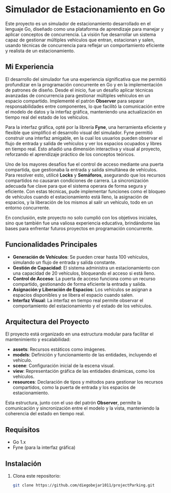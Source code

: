 # Simulador de Estacionamiento en Go

Este proyecto es un simulador de estacionamiento desarrollado en el lenguaje Go, diseñado como una plataforma de aprendizaje para manejar y aplicar conceptos de concurrencia. La visión fue desarrollar un sistema capaz de gestionar múltiples vehículos que entran, estacionan y salen, usando técnicas de concurrencia para reflejar un comportamiento eficiente y realista de un estacionamiento.

## Mi Experiencia

El desarrollo del simulador fue una experiencia significativa que me permitió profundizar en la programación concurrente en Go y en la implementación de patrones de diseño. Desde el inicio, fue un desafío aplicar técnicas avanzadas de concurrencia para gestionar múltiples vehículos en un espacio compartido. Implementé el patrón **Observer** para separar responsabilidades entre componentes, lo que facilitó la comunicación entre el modelo de datos y la interfaz gráfica, manteniendo una actualización en tiempo real del estado de los vehículos.

Para la interfaz gráfica, opté por la librería **Fyne**, una herramienta eficiente y flexible que simplificó el desarrollo visual del simulador. Fyne permitió construir una interfaz amigable, en la cual los usuarios pueden observar el flujo de entrada y salida de vehículos y ver los espacios ocupados y libres en tiempo real. Esto añadió una dimensión interactiva y visual al proyecto, reforzando el aprendizaje práctico de los conceptos teóricos.

Uno de los mayores desafíos fue el control de acceso mediante una puerta compartida, que gestionaba la entrada y salida simultánea de vehículos. Para resolver esto, utilicé **Locks** y **Semáforos**, asegurando que los recursos compartidos no causaran condiciones de carrera. La sincronización adecuada fue clave para que el sistema operara de forma segura y eficiente. Con estas técnicas, pude implementar funciones como el bloqueo de vehículos cuando el estacionamiento está lleno, la asignación de espacios, y la liberación de los mismos al salir un vehículo, todo en un entorno concurrente.

En conclusión, este proyecto no solo cumplió con los objetivos iniciales, sino que también fue una valiosa experiencia educativa, brindándome las bases para enfrentar futuros proyectos en programación concurrente.

## Funcionalidades Principales

- **Generación de Vehículos**: Se pueden crear hasta 100 vehículos, simulando un flujo de entrada y salida constante.
- **Gestión de Capacidad**: El sistema administra un estacionamiento con una capacidad de 20 vehículos, bloqueando el acceso si está lleno.
- **Control de Acceso**: La puerta de acceso funciona como un recurso compartido, gestionando de forma eficiente la entrada y salida.
- **Asignación y Liberación de Espacios**: Los vehículos se asignan a espacios disponibles y se libera el espacio cuando salen.
- **Interfaz Visual**: La interfaz en tiempo real permite observar el comportamiento del estacionamiento y el estado de los vehículos.

## Arquitectura del Proyecto

El proyecto está organizado en una estructura modular para facilitar el mantenimiento y escalabilidad:

- **assets**: Recursos estáticos como imágenes.
- **models**: Definición y funcionamiento de las entidades, incluyendo el vehículo.
- **scene**: Configuración inicial de la escena visual.
- **view**: Representación gráfica de las entidades dinámicas, como los vehículos.
- **resources**: Declaración de tipos y métodos para gestionar los recursos compartidos, como la puerta de entrada y los espacios de estacionamiento.

Esta estructura, junto con el uso del patrón **Observer**, permite la comunicación y sincronización entre el modelo y la vista, manteniendo la coherencia del estado en tiempo real.

## Requisitos

- Go 1.x
- Fyne (para la interfaz gráfica)

## Instalación

1. Clona este repositorio:
   ```bash
   git clone https://github.com/diegobejar1011/projectParking.git

